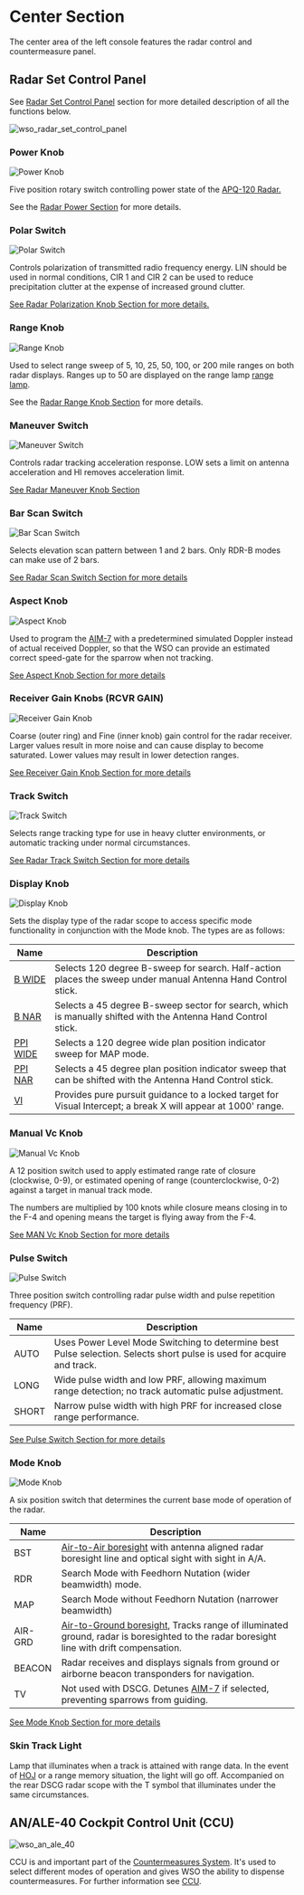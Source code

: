 # Center Section

The center area of the left console features the radar control
and countermeasure panel.

## Radar Set Control Panel

See [Radar Set Control Panel](../../../systems/radar.md#radar-set-control-panel) section for more
detailed description of all the functions below.

![wso_radar_set_control_panel](../../../img/wso_radar_set_control_panel.jpg)

### Power Knob

![Power Knob](../../../img/wso_radar_power_knob.jpg)

Five position rotary switch controlling power state of
the [APQ-120 Radar.](../../../systems/radar.md)

See the [Radar Power Section](../../../systems/radar.md#power) for more details.

### Polar Switch

![Polar Switch](../../../img/wso_radar_polar_switch.jpg)

Controls polarization of transmitted radio frequency energy. LIN should be used in normal
conditions, CIR 1 and CIR 2 can be used to reduce precipitation clutter at the expense of increased
ground clutter.

[See Radar Polarization Knob Section for more details.](../../../systems/radar.md#polarization-control)

### Range Knob

![Range Knob](../../../img/wso_radar_range_knob.jpg)

Used to select range sweep of 5, 10, 25, 50, 100, or 200 mile ranges on both
radar displays. Ranges up to 50 are displayed on the range lamp [range lamp](../../pilot/dscg_controls.md#range-lights).

See the [Radar Range Knob Section](../../../systems/radar.md#radar) for more details.

### Maneuver Switch

![Maneuver Switch](../../../img/wso_radar_maneuver_switch.jpg)

Controls radar tracking acceleration response. LOW sets a limit on antenna acceleration and HI
removes acceleration limit.

[See Radar Maneuver Knob Section](../../../systems/radar.md#maneuver-switch)

### Bar Scan Switch

![Bar Scan Switch](../../../img/wso_radar_bar_scan_switch.jpg)

Selects elevation scan pattern between 1 and 2 bars. Only RDR-B modes can make use of 2 bars.

[See Radar Scan Switch Section for more details](../../../systems/radar.md#scan)

### Aspect Knob

![Aspect Knob](../../../img/wso_radar_aspect_knob.jpg)

Used to program the [AIM-7](../../../stores/air_to_air/aim_7.md) with a predetermined simulated
Doppler instead of actual received Doppler, so that the WSO can provide an estimated correct
speed-gate for the sparrow when not tracking.

[See Aspect Knob Section for more details](../../../systems/radar.md#aspect)

### Receiver Gain Knobs (RCVR GAIN)

![Receiver Gain Knob](../../../img/wso_radar_receiver_gain.jpg)

Coarse (outer ring) and Fine (inner knob) gain control for the radar receiver. Larger values result
in more noise and can cause display to become saturated. Lower values may result in lower detection ranges.

[See Receiver Gain Knob Section for more details](../../../systems/radar.md#receiver-gain-rcvr-gain)

### Track Switch

![Track Switch](../../../img/wso_radar_track_switch.jpg)

Selects range tracking type for use in heavy clutter environments, or automatic
tracking under normal circumstances.

[See Radar Track Switch Section for more details](../../../systems/radar.md#scan)

### Display Knob

![Display Knob](../../../img/wso_radar_display_knob.jpg)

Sets the display type of the radar scope to access specific mode functionality
in conjunction with the Mode knob. The types are as follows:

| Name                                                                                  | Description                                                                                                   |
|---------------------------------------------------------------------------------------|---------------------------------------------------------------------------------------------------------------|
| [B WIDE](../../../systems/radar.md#air-to-air-b-sweep--b-wide-b-nar-and-vi-vis-ident) | Selects 120 degree B-sweep for search. Half-action places the sweep under manual Antenna Hand Control stick.  |
| [B NAR](../../../systems/radar.md#air-to-air-b-sweep--b-wide-b-nar-and-vi-vis-ident)  | Selects a 45 degree B-sweep sector for search, which is manually shifted with the Antenna Hand Control stick. |
| [PPI WIDE](../../../systems/radar.md#air-to-ground-ppi-wide-and-ppi-nar)              | Selects a 120 degree wide plan position indicator sweep for MAP mode.                                         |
| [PPI NAR](../../../systems/radar.md#air-to-ground-ppi-wide-and-ppi-nar)               | Selects a 45 degree plan position indicator sweep that can be shifted with the Antenna Hand Control stick.    |
| [VI](../../../systems/radar.md#air-to-air-b-sweep--b-wide-b-nar-and-vi-vis-ident)  | Provides pure pursuit guidance to a locked target for Visual Intercept; a break X will appear at 1000' range.                      |

### Manual Vc Knob

![Manual Vc Knob](../../../img/wso_radar_man_vc_knob.jpg)

A 12 position switch used to apply estimated range rate of closure (clockwise,
0-9), or estimated opening of range (counterclockwise, 0-2) against a target in
manual track mode.

The numbers are multiplied by 100 knots while closure means closing in to the F-4
and opening means the target is flying away from the F-4.

[See MAN Vc Knob Section for more details](../../../systems/radar.md#manual-vc-man-vc)

### Pulse Switch

![Pulse Switch](../../../img/wso_radar_pulse_switch.jpg)

Three position switch controlling radar pulse width and pulse repetition
frequency (PRF).

| Name  | Description                                                                                          |
|-------|------------------------------------------------------------------------------------------------------|
| AUTO  | Uses Power Level Mode Switching to determine best Pulse selection. Selects short pulse is used for acquire and track.  |
| LONG  | Wide pulse width and low PRF, allowing maximum range detection; no track automatic pulse adjustment. |
| SHORT | Narrow pulse width with high PRF for increased close range performance.                              |

[See Pulse Switch Section for more details](../../../systems/radar.md#pulse-switch)

### Mode Knob

![Mode Knob](../../../img/wso_radar_mode_knob.jpg)

A six position switch that determines the current base mode of operation of the
radar.

| Name    | Description                                                                                                                                                                                                                                                                  |
|---------|------------------------------------------------------------------------------------------------------------------------------------------------------------------------------------------------------------------------------------------------------------------------------|
| BST     | [Air-to-Air boresight](../../../systems/radar.md#air-to-air-b-sweep--b-wide-b-nar-and-vi-vis-ident) with antenna aligned radar boresight line and optical sight with sight in A/A. |
| RDR     | Search Mode with Feedhorn Nutation (wider beamwidth) mode.                                                                                                                                                                                                                                                      |
| MAP     | Search Mode without Feedhorn Nutation (narrower beamwidth)                                                                                                                                                                                                                                                   |
| AIR-GRD | [Air-to-Ground boresight](../../../systems/radar.md#air-grd-air-to-ground-position), Tracks range of illuminated ground, radar is boresighted to the radar boresight line with drift compensation.                                                                                                                  |
| BEACON  | Radar receives and displays signals from ground or airborne beacon transponders for navigation.                                                                                                                                                                              |
| TV      | Not used with DSCG. Detunes [AIM-7](../../../stores/air_to_air/aim_7.md) if selected, preventing sparrows from guiding.                                                                                                                                                                               |

[See Mode Knob Section for more details](../../../systems/radar.md#radar-modes-mode)

### Skin Track Light

Lamp that illuminates when a track is attained with range data. In the
event of [HOJ](../../../systems/radar.md#home-on-jam-hoj) or a range memory situation, the light
will go off. Accompanied on the rear DSCG radar scope with the T symbol that illuminates under the
same circumstances.

## AN/ALE-40 Cockpit Control Unit (CCU)

![wso_an_ale_40](../../../img/wso_an_ale_40.jpg)

CCU is and important part of the [Countermeasures System](../../../systems/defensive_systems/countermeasures.md).
It's used to select different modes of operation and gives
WSO the ability to dispense countermeasures.
For further information see
[CCU](../../../systems/defensive_systems/countermeasures.md#cockpit-control-unit-ccu---wso-cockpit).
